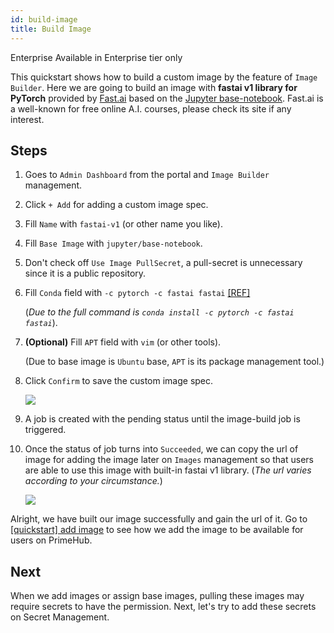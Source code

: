```yaml
---
id: build-image
title: Build Image
---
```


<div class="ee-only tooltip">Enterprise
  <span class="tooltiptext">Available in Enterprise tier only</span>
</div>

This quickstart shows how to build a custom image by the feature of `Image Builder`. Here we are going to build an image with **fastai v1 library for PyTorch** provided by [Fast.ai](https://www.fast.ai/) based on the [Jupyter base-notebook](https://github.com/jupyter/docker-stacks/tree/master/base-notebook). Fast.ai is a well-known for free online A.I. courses, please check its site if any interest.

## Steps

1. Goes to `Admin Dashboard` from the portal and `Image Builder` management.

2. Click `+ Add` for adding a custom image spec.

3. Fill `Name` with `fastai-v1` (or other name you like).

4. Fill `Base Image` with `jupyter/base-notebook`.

5. Don't check off `Use Image PullSecret`, a pull-secret is unnecessary since it is a public repository.

6. Fill `Conda` field with `-c pytorch -c fastai fastai` [[REF]](https://docs.fast.ai/index.html#Installation-and-updating) 

    (*Due to the full command is `conda install -c pytorch -c fastai fastai`*).

7.  **(Optional)** Fill `APT` field with `vim` (or other tools).

    (Due to base image is `Ubuntu` base, `APT` is its package management tool.)

8.  Click `Confirm` to save the custom image spec.

    ![](assets/qs-img-build-spec.png)

9.  A job is created with the pending status until the image-build job is triggered.

10. Once the status of job turns into `Succeeded`, we can copy the url of image for adding the image later on `Images` management so that users are able to use this image with built-in fastai v1 library. (*The url varies according to your circumstance.*)

    ![](assets/qs-img-build.png)

Alright, we have built our image successfully and gain the url of it. Go to [[quickstart] add image](add-image) to see how we add the image to be available for users on PrimeHub.

## Next

When we add images or assign base images, pulling these images may require secrets to have the permission. Next, let's try to add these secrets on Secret Management.
